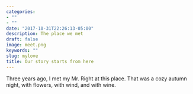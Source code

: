 ```yaml
---
categories:
- ""
- ""
date: "2017-10-31T22:26:13-05:00"
description: The place we met
draft: false
image: meet.png
keywords: ""
slug: mylove
title: Our story starts from here
---
```

Three years ago, I met my Mr. Right at this place. That was a cozy autumn night, with flowers, with wind, and with wine.

